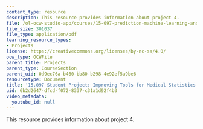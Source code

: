 ```yaml
---
content_type: resource
description: This resource provides information about project 4.
file: /ol-ocw-studio-app/courses/15-097-prediction-machine-learning-and-statistics-spring-2012/6b2d2647dfcdf0728337c31a1d92f4b3_MIT15_097S12_proj4.pdf
file_size: 301037
file_type: application/pdf
learning_resource_types:
- Projects
license: https://creativecommons.org/licenses/by-nc-sa/4.0/
ocw_type: OCWFile
parent_title: Projects
parent_type: CourseSection
parent_uid: 0d9ec76a-b460-bb80-b298-4e92ef5a9be6
resourcetype: Document
title: '15.097 Student Project: Improving Tools for Medical Statistics'
uid: 6b2d2647-dfcd-f072-8337-c31a1d92f4b3
video_metadata:
  youtube_id: null
---
```

This resource provides information about project 4.